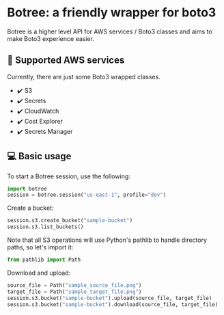 # Botree: a friendly wrapper for boto3

Botree is a higher level API for AWS services / Boto3 classes and aims to make Boto3 experience easier.

## 🧰 Supported AWS services

Currently, there are just some Boto3 wrapped classes.

-   ✔️ S3
-   ✔️ Secrets
-   ✔️ CloudWatch
-   ✔️ Cost Explorer
-   ✔️ Secrets Manager

## 💻 Basic usage

To start a Botree session, use the following:

```Python
import botree
session = botree.session("us-east-1", profile="dev")
```

Create a bucket:

```Python
session.s3.create_bucket("sample-bucket")
session.s3.list_buckets()
```

Note that all S3 operations will use Python's pathlib to handle directory paths, so let's import it:

```python
from pathlib import Path
```

Download and upload:

```Python
source_file = Path("sample_source_file.png")
target_file = Path("sample_target_file.png")
session.s3.bucket("sample-bucket").upload(source_file, target_file)
session.s3.bucket("sample-bucket").download(source_file, target_file)
```

